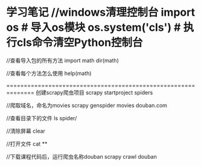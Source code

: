 学习笔记
//windows清理控制台
import os				# 导入os模块
os.system('cls')		# 执行cls命令清空Python控制台
==============================================================
//查看导入包的所有方法
import math
dir(math)

//查看每个方法怎么使用
help(math)

==============================================================
创建scrapy爬虫项目
scrapy startproject spiders

//爬取域名，命名为movies
scrapy genspider movies douban.com

//查看目录下的文件
ls spider/

//清除屏幕
clear

//打开文件
cat **

//下载课程代码后，运行爬虫名称douban
scrapy crawl douban